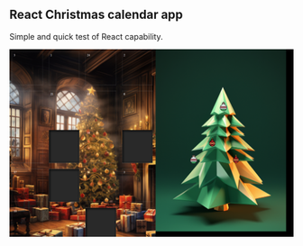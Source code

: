 ## React Christmas calendar app

Simple and quick test of React capability.

![My Image](public/Capture.PNG)
